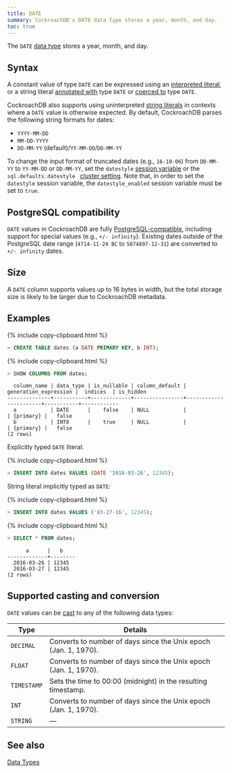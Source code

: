 ```yaml
---
title: DATE
summary: CockroachDB's DATE data type stores a year, month, and day.
toc: true
---
```


The `DATE` [data type](data-types.html) stores a year, month, and day.

## Syntax

A constant value of type `DATE` can be expressed using an [interpreted literal](sql-constants.html#interpreted-literals), or a string literal [annotated with](scalar-expressions.html#explicitly-typed-expressions) type `DATE` or [coerced to](scalar-expressions.html#explicit-type-coercions) type `DATE`.

CockroachDB also supports using uninterpreted [string literals](sql-constants.html#string-literals) in contexts where a `DATE` value is otherwise expected. By default, CockroachDB parses the following string formats for dates:

- `YYYY-MM-DD`
- `MM-DD-YYYY`
- `DD-MM-YY` (default)/`YY-MM-DD`/`DD-MM-YY`

To change the input format of truncated dates (e.g., `16-10-06`) from `DD-MM-YY` to `YY-MM-DD` or `DD-MM-YY`, set the `datestyle` [session variable](set-vars.html) or the `sql.defaults.datestyle ` [cluster setting](cluster-settings.html). Note that, in order to set the `datestyle` session variable, the `datestyle_enabled` session variable must be set to `true`.

## PostgreSQL compatibility

`DATE` values in CockroachDB are fully [PostgreSQL-compatible](https://www.postgresql.org/docs/current/datatype-datetime.html), including support for special values (e.g., `+/- infinity`). Existing dates outside of the PostgreSQL date range (`4714-11-24 BC` to `5874897-12-31`) are converted to `+/- infinity` dates.

## Size

A `DATE` column supports values up to 16 bytes in width, but the total storage size is likely to be larger due to CockroachDB metadata.

## Examples

{% include copy-clipboard.html %}
~~~ sql
> CREATE TABLE dates (a DATE PRIMARY KEY, b INT);
~~~

{% include copy-clipboard.html %}
~~~ sql
> SHOW COLUMNS FROM dates;
~~~

~~~
  column_name | data_type | is_nullable | column_default | generation_expression |  indices  | is_hidden
--------------+-----------+-------------+----------------+-----------------------+-----------+------------
  a           | DATE      |    false    | NULL           |                       | {primary} |   false
  b           | INT8      |    true     | NULL           |                       | {primary} |   false
(2 rows)
~~~

Explicitly typed `DATE` literal:

{% include copy-clipboard.html %}
~~~ sql
> INSERT INTO dates VALUES (DATE '2016-03-26', 12345);
~~~

String literal implicitly typed as `DATE`:

{% include copy-clipboard.html %}
~~~ sql
> INSERT INTO dates VALUES ('03-27-16', 12345);
~~~

{% include copy-clipboard.html %}
~~~ sql
> SELECT * FROM dates;
~~~

~~~
      a      |   b
-------------+--------
  2016-03-26 | 12345
  2016-03-27 | 12345
(2 rows)
~~~

## Supported casting and conversion

`DATE` values can be [cast](data-types.html#data-type-conversions-and-casts) to any of the following data types:

Type | Details
-----|--------
`DECIMAL` | Converts to number of days since the Unix epoch (Jan. 1, 1970).
`FLOAT` | Converts to number of days since the Unix epoch (Jan. 1, 1970).
`TIMESTAMP` | Sets the time to 00:00 (midnight) in the resulting timestamp.
`INT` | Converts to number of days since the Unix epoch (Jan. 1, 1970).
`STRING` | ––

## See also

[Data Types](data-types.html)
